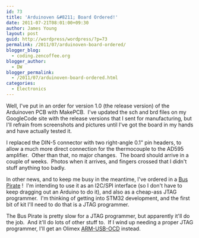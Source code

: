 ```yaml
---
id: 73
title: 'Arduinoven &#8211; Board Ordered!'
date: 2011-07-21T08:01:00+09:30
author: James Young
layout: post
guid: http://wordpress/wordpress/?p=73
permalink: /2011/07/arduinoven-board-ordered/
blogger_blog:
  - coding.zencoffee.org
blogger_author:
  - DW
blogger_permalink:
  - /2011/07/arduinoven-board-ordered.html
categories:
  - Electronics
---
```

Well, I've put in an order for version 1.0 (the release version) of the Arduinoven PCB with MakePCB.  I've updated the sch and brd files on my GoogleCode site with the release versions that I sent for manufacturing, but I'll refrain from screenshots and pictures until I've got the board in my hands and have actually tested it.

I replaced the DIN-5 connector with two right-angle 0.1" pin headers, to allow a much more direct connection for the thermocouple to the AD595 amplifier.  Other than that, no major changes.  The board should arrive in a couple of weeks.  Photos when it arrives, and fingers crossed that I didn't stuff anything too badly.

In other news, and to keep me busy in the meantime, I've ordered in a [Bus Pirate](http://dangerousprototypes.com/bus-pirate-manual/) !  I'm intending to use it as an I2C/SPI interface (so I don't have to keep dragging out an Arduino to do it), and also as a cheap-ass JTAG programmer.  I'm thinking of getting into STM32 development, and the first bit of kit I'll need to do that is a JTAG programmer.

The Bus Pirate is pretty slow for a JTAG programmer, but apparently it'll do the job.  And it'll do lots of other stuff to.  If I wind up needing a proper JTAG programmer, I'll get an Olimex [ARM-USB-OCD](http://www.olimex.com/dev/arm-usb-ocd.html) instead.